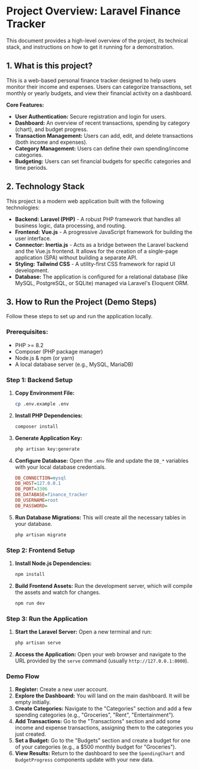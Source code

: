 # Project Overview: Laravel Finance Tracker

This document provides a high-level overview of the project, its technical stack, and instructions on how to get it running for a demonstration.

## 1. What is this project?

This is a web-based personal finance tracker designed to help users monitor their income and expenses. Users can categorize transactions, set monthly or yearly budgets, and view their financial activity on a dashboard.

**Core Features:**
- **User Authentication:** Secure registration and login for users.
- **Dashboard:** An overview of recent transactions, spending by category (chart), and budget progress.
- **Transaction Management:** Users can add, edit, and delete transactions (both income and expenses).
- **Category Management:** Users can define their own spending/income categories.
- **Budgeting:** Users can set financial budgets for specific categories and time periods.

## 2. Technology Stack

This project is a modern web application built with the following technologies:

- **Backend:** **Laravel (PHP)** - A robust PHP framework that handles all business logic, data processing, and routing.
- **Frontend:** **Vue.js** - A progressive JavaScript framework for building the user interface.
- **Connector:** **Inertia.js** - Acts as a bridge between the Laravel backend and the Vue.js frontend. It allows for the creation of a single-page application (SPA) without building a separate API.
- **Styling:** **Tailwind CSS** - A utility-first CSS framework for rapid UI development.
- **Database:** The application is configured for a relational database (like MySQL, PostgreSQL, or SQLite) managed via Laravel's Eloquent ORM.

## 3. How to Run the Project (Demo Steps)

Follow these steps to set up and run the application locally.

### Prerequisites:
- PHP >= 8.2
- Composer (PHP package manager)
- Node.js & npm (or yarn)
- A local database server (e.g., MySQL, MariaDB)

### Step 1: Backend Setup
1.  **Copy Environment File:**
    ```bash
    cp .env.example .env
    ```
2.  **Install PHP Dependencies:**
    ```bash
    composer install
    ```
3.  **Generate Application Key:**
    ```bash
    php artisan key:generate
    ```
4.  **Configure Database:**
    Open the `.env` file and update the `DB_*` variables with your local database credentials.
    ```ini
    DB_CONNECTION=mysql
    DB_HOST=127.0.0.1
    DB_PORT=3306
    DB_DATABASE=finance_tracker
    DB_USERNAME=root
    DB_PASSWORD=
    ```
5.  **Run Database Migrations:**
    This will create all the necessary tables in your database.
    ```bash
    php artisan migrate
    ```

### Step 2: Frontend Setup
1.  **Install Node.js Dependencies:**
    ```bash
    npm install
    ```
2.  **Build Frontend Assets:**
    Run the development server, which will compile the assets and watch for changes.
    ```bash
    npm run dev
    ```

### Step 3: Run the Application
1.  **Start the Laravel Server:**
    Open a new terminal and run:
    ```bash
    php artisan serve
    ```
2.  **Access the Application:**
    Open your web browser and navigate to the URL provided by the `serve` command (usually `http://127.0.0.1:8000`).

### Demo Flow
1.  **Register:** Create a new user account.
2.  **Explore the Dashboard:** You will land on the main dashboard. It will be empty initially.
3.  **Create Categories:** Navigate to the "Categories" section and add a few spending categories (e.g., "Groceries", "Rent", "Entertainment").
4.  **Add Transactions:** Go to the "Transactions" section and add some income and expense transactions, assigning them to the categories you just created.
5.  **Set a Budget:** Go to the "Budgets" section and create a budget for one of your categories (e.g., a $500 monthly budget for "Groceries").
6.  **View Results:** Return to the dashboard to see the `SpendingChart` and `BudgetProgress` components update with your new data.
